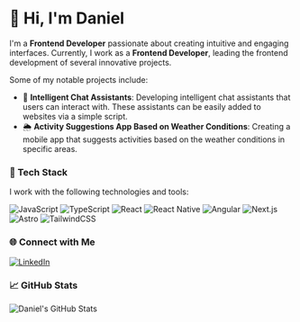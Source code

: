 # 👋 Hi, I'm Daniel

I'm a **Frontend Developer** passionate about creating intuitive and engaging interfaces. Currently, I work as a **Frontend Developer**, leading the frontend development of several innovative projects.

Some of my notable projects include:

- 💬 **Intelligent Chat Assistants**: Developing intelligent chat assistants that users can interact with. These assistants can be easily added to websites via a simple script.
- 🌦️ **Activity Suggestions App Based on Weather Conditions**: Creating a mobile app that suggests activities based on the weather conditions in specific areas.

### 🚀 Tech Stack

I work with the following technologies and tools:

![JavaScript](https://img.shields.io/badge/-JavaScript-F7DF1E?style=flat&logo=javascript&logoColor=black)
![TypeScript](https://img.shields.io/badge/-TypeScript-3178C6?style=flat&logo=typescript&logoColor=white)
![React](https://img.shields.io/badge/-React-61DAFB?style=flat&logo=react&logoColor=black)
![React Native](https://img.shields.io/badge/-React%20Native-61DAFB?style=flat&logo=react&logoColor=black)
![Angular](https://img.shields.io/badge/-Angular-DD0031?style=flat&logo=angular&logoColor=white)
![Next.js](https://img.shields.io/badge/-Next.js-000000?style=flat&logo=nextdotjs&logoColor=white)
![Astro](https://img.shields.io/badge/-Astro-FF5D2E?style=flat&logo=astro&logoColor=white)
![TailwindCSS](https://img.shields.io/badge/-TailwindCSS-38B2AC?style=flat&logo=tailwindcss&logoColor=white)

### 🌐 Connect with Me

[![LinkedIn](https://img.shields.io/badge/-LinkedIn-0077B5?style=flat&logo=linkedin&logoColor=white)](https://www.linkedin.com/in/daniel-gallego-zaragoza)

### 📈 GitHub Stats

![Daniel's GitHub Stats](https://github-readme-stats.vercel.app/api?username=danigz6&show_icons=true&theme=github_dark_dimmed)
